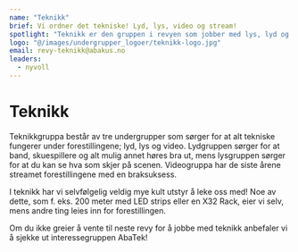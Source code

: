 ```yaml
---
name: "Teknikk"
brief: Vi ordner det tekniske! Lyd, lys, video og stream!
spotlight: "Teknikk er den gruppen i revyen som jobber med lys, lyd og video. Vi har mye kult utstyr, som 200 meter med ledstrips!"
logo: "@/images/undergrupper_logoer/teknikk-logo.jpg"
email: revy-teknikk@abakus.no
leaders:
  - nyvoll
---
```


# Teknikk

Teknikkgruppa består av tre undergrupper som sørger for at alt tekniske fungerer under forestillingene; lyd, lys og video. Lydgruppen sørger for at band, skuespillere og alt mulig annet høres bra ut, mens lysgruppen sørger for at du kan se hva som skjer på scenen. Videogruppa har de siste årene streamet forestillingene med en braksuksess.

I teknikk har vi selvfølgelig veldig mye kult utstyr å leke oss med! Noe av dette, som f. eks. 200 meter med LED strips eller en X32 Rack, eier vi selv, mens andre ting leies inn for forestillingen.

Om du ikke greier å vente til neste revy for å jobbe med teknikk anbefaler vi å sjekke ut interessegruppen AbaTek!
